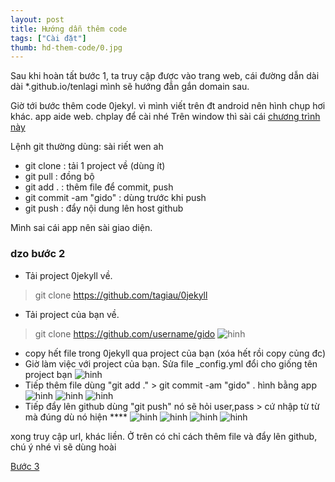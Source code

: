 ```yaml
---
layout: post
title: Hướng dẫn thêm code
tags: ["Cài đặt"]
thumb: hd-them-code/0.jpg
---
```

Sau khi hoàn tất bước 1, ta truy cập được vào trang web, cái đường dẫn dài dài *.github.io/tenlagi
mình sẽ hướng đẫn gắn domain sau.

Giờ tới bước thêm code 0jekyl. vì mình viết trên đt android nên hình chụp hơi khác.
app aide web. chplay để cài nhé
Trên window thì sài cái [chương trình này](https://git-scm.com/download/win)

Lệnh git thường dùng: sài riết wen ah
- git clone : tải 1 project về (dùng ít)
- git pull : đồng bộ 
- git add . : thêm file để commit, push
- git commit -am "gido" : dùng trước khi push
- git push : đẩy nội dung lên host github

Mình sai cái app nên sài giao diện.

### dzo bước 2
- Tải project 0jekyll về.
> git clone https://github.com/tagiau/0jekyll
- Tải project của bạn về.
> git clone https://github.com/username/gido
![hinh]({{site.asseturl}}/hd-them-code/1.png)
- copy hết file trong 0jekyll qua project của bạn (xóa hết rồi copy củng đc)
- Giờ làm việc với project của bạn. Sửa file _config.yml đổi cho giống tên project bạn
![hinh]({{site.asseturl}}/hd-them-code/2.png)
- Tiếp thêm file dùng "git add ." > git commit -am "gido" . hình bằng app
![hinh]({{site.asseturl}}/hd-them-code/3.png)
![hinh]({{site.asseturl}}/hd-them-code/4.png)
![hinh]({{site.asseturl}}/hd-them-code/5.png)
- Tiếp đẩy lên github dùng "git push" nó sẽ hỏi user,pass > cứ nhập từ từ mà đúng dù nó hiện ****
![hinh]({{site.asseturl}}/hd-them-code/6.png)
![hinh]({{site.asseturl}}/hd-them-code/7.png)
![hinh]({{site.asseturl}}/hd-them-code/8.png)
![hinh]({{site.asseturl}}/hd-them-code/9.png)

xong truy cập url, khác liền. 
Ở trên có chỉ cách thêm file và đẩy lên github, chú ý nhé vì sẽ dùng hoài

[Bước 3]({{site.baseurl}}/hd-post)
